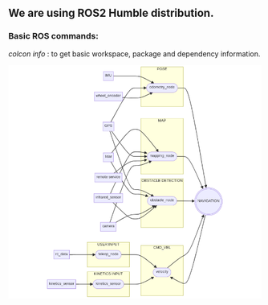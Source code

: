 ## We are using ROS2 Humble distribution.

### Basic ROS commands:

_colcon info_ : to get basic workspace, package and dependency information.

![ROS architecture draft](../assets/ros_architecture.png)

